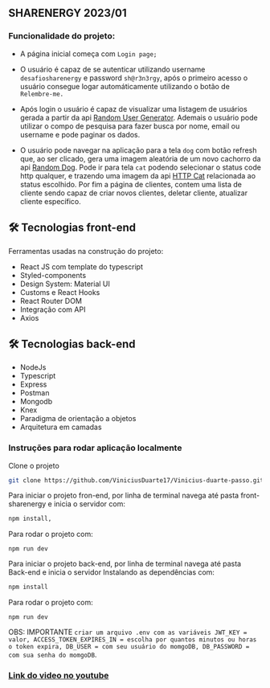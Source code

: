 ## SHARENERGY 2023/01

### Funcionalidade do projeto:

* A página inicial começa com ```Login page;```

* O usuário é capaz de se autenticar utilizando username ```desafiosharenergy``` e password ```sh@r3n3rgy```,
após o primeiro acesso o usuário consegue logar automáticamente utilizando o botão de ```Relembre-me.```

* Após login o usuário é capaz de visualizar uma listagem de usuários gerada a partir da api 
[Random User Generator](https://randomuser.me/). Ademais o usuário pode utilizar o compo de pesquisa para fazer busca por nome, email ou username e pode paginar os dados.

* O usuário pode navegar na aplicação para a tela ```dog``` com botão refresh que, ao ser clicado, gera uma imagem aleatória de um novo cachorro da api [Random Dog](https://random.dog/). Pode ir para tela `cat` podendo selecionar o status code http qualquer, e trazendo uma imagem da api [HTTP Cat](https://http.cat/) relacionada ao status escolhido. Por fim a página de clientes, contem uma lista de cliente sendo capaz de criar novos clientes, deletar cliente, atualizar cliente específico.


<h2> 🛠 Tecnologias front-end </h2>

Ferramentas usadas na construção do projeto:

* React JS com template do typescript
* Styled-components
* Design System: Material UI
* Customs e React Hooks
* React Router DOM
* Integração com API
* Axios

<h2> 🛠 Tecnologias back-end </h2>

* NodeJs
* Typescript
* Express
* Postman
* Mongodb
* Knex
* Paradigma de orientação a objetos
* Arquitetura em camadas


 ### Instruções para rodar aplicação localmente
 
 Clone o projeto

```bash
git clone https://github.com/ViniciusDuarte17/Vinicius-duarte-passo.git
```


Para iniciar o projeto fron-end, por linha de terminal navega até pasta front-sharenergy e inicia o servidor com:
```bash
npm install,
```
Para rodar o projeto com:
```
npm run dev 
```

Para iniciar o projeto back-end, por linha de terminal navega até pasta Back-end e inicia o servidor Instalando as dependências com:

```bash
npm install
```
Para rodar o projeto com:
```
npm run dev 
``` 

OBS: IMPORTANTE `criar um arquivo .env com as variáveis JWT_KEY = valor, ACCESS_TOKEN_EXPIRES_IN = escolha por quantos minutos ou horas o token expira, DB_USER = com seu usuário do momgoDB, DB_PASSWORD = com sua senha do momgoDB`.


### [Link do video no youtube](https://youtu.be/JgRGLAdhYtE)
